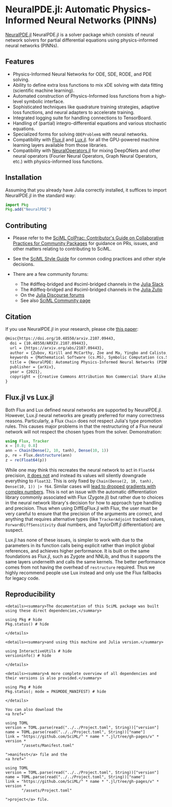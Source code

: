 # NeuralPDE.jl: Automatic Physics-Informed Neural Networks (PINNs)

[NeuralPDE.jl](https://github.com/SciML/NeuralPDE.jl)
NeuralPDE.jl is a solver package which consists of neural network solvers for
partial differential equations using physics-informed neural networks (PINNs).

## Features

  - Physics-Informed Neural Networks for ODE, SDE, RODE, and PDE solving.
  - Ability to define extra loss functions to mix xDE solving with data fitting (scientific machine learning).
  - Automated construction of Physics-Informed loss functions from a high-level symbolic interface.
  - Sophisticated techniques like quadrature training strategies, adaptive loss functions, and neural adapters
    to accelerate training.
  - Integrated logging suite for handling connections to TensorBoard.
  - Handling of (partial) integro-differential equations and various stochastic equations.
  - Specialized forms for solving `ODEProblem`s with neural networks.
  - Compatibility with [Flux.jl](https://docs.sciml.ai/Flux.jl/stable/) and [Lux.jl](https://docs.sciml.ai/Lux/stable/).
    for all the GPU-powered machine learning layers available from those libraries.
  - Compatibility with [NeuralOperators.jl](https://docs.sciml.ai/NeuralOperators/stable/) for
    mixing DeepONets and other neural operators (Fourier Neural Operators, Graph Neural Operators,
    etc.) with physics-informed loss functions.

## Installation

Assuming that you already have Julia correctly installed, it suffices to import
NeuralPDE.jl in the standard way:

```julia
import Pkg
Pkg.add("NeuralPDE")
```

## Contributing

  - Please refer to the
    [SciML ColPrac: Contributor's Guide on Collaborative Practices for Community Packages](https://github.com/SciML/ColPrac/blob/master/README.md)
    for guidance on PRs, issues, and other matters relating to contributing to SciML.

  - See the [SciML Style Guide](https://github.com/SciML/SciMLStyle) for common coding practices and other style decisions.
  - There are a few community forums:
    
      + The #diffeq-bridged and #sciml-bridged channels in the
        [Julia Slack](https://julialang.org/slack/)
      + The #diffeq-bridged and #sciml-bridged channels in the
        [Julia Zulip](https://julialang.zulipchat.com/#narrow/stream/279055-sciml-bridged)
      + On the [Julia Discourse forums](https://discourse.julialang.org)
      + See also [SciML Community page](https://sciml.ai/community/)

## Citation

If you use NeuralPDE.jl in your research, please cite [this paper](https://arxiv.org/abs/2107.09443):

```tex
@misc{https://doi.org/10.48550/arxiv.2107.09443,
  doi = {10.48550/ARXIV.2107.09443},
  url = {https://arxiv.org/abs/2107.09443},
  author = {Zubov, Kirill and McCarthy, Zoe and Ma, Yingbo and Calisto, Francesco and Pagliarino, Valerio and Azeglio, Simone and Bottero, Luca and Luján, Emmanuel and Sulzer, Valentin and Bharambe, Ashutosh and Vinchhi, Nand and Balakrishnan, Kaushik and Upadhyay, Devesh and Rackauckas, Chris},
  keywords = {Mathematical Software (cs.MS), Symbolic Computation (cs.SC), FOS: Computer and information sciences, FOS: Computer and information sciences},
  title = {NeuralPDE: Automating Physics-Informed Neural Networks (PINNs) with Error Approximations},
  publisher = {arXiv},
  year = {2021},
  copyright = {Creative Commons Attribution Non Commercial Share Alike 4.0 International}
}
```

## Flux.jl vs Lux.jl

Both Flux and Lux defined neural networks are supported by NeuralPDE.jl. However, Lux.jl neural networks are greatly preferred for many
correctness reasons. Particularly, a Flux `Chain` does not respect Julia's type promotion rules. This causes major problems in that
the restructuring of a Flux neural network will not respect the chosen types from the solver. Demonstration:

```julia
using Flux, Tracker
x = [0.8; 0.8]
ann = Chain(Dense(2, 10, tanh), Dense(10, 1))
p, re = Flux.destructure(ann)
z = re(Float64(p))
```

While one may think this recreates the neural network to act in `Float64` precision, [it does not](https://github.com/FluxML/Flux.jl/pull/2156)
and instead its values will silently downgrade everything to `Float32`. This is only fixed by `Chain(Dense(2, 10, tanh), Dense(10, 1)) |> f64`.
Similar cases will [lead to dropped gradients with complex numbers](https://github.com/FluxML/Optimisers.jl/issues/95). This is not an issue
with the automatic differentiation library commonly associated with Flux (Zygote.jl) but rather due to choices in the neural network library's
decision for how to approach type handling and precision. Thus when using DiffEqFlux.jl with Flux, the user must be very careful to ensure that
the precision of the arguments are correct, and anything that requires alternative types (like `TrackerAdjoint` tracked values,
`ForwardDiffSensitivity` dual numbers, and TaylorDiff.jl differentiation) are suspect.

Lux.jl has none of these issues, is simpler to work with due to the parameters in its function calls being explicit rather than implicit global
references, and achieves higher performance. It is built on the same foundations as Flux.jl, such as Zygote and NNLib, and thus it supports the
same layers underneith and calls the same kernels. The better performance comes from not having the overhead of `restructure` required.
Thus we highly recommend people use Lux instead and only use the Flux fallbacks for legacy code.

## Reproducibility

```@raw html
<details><summary>The documentation of this SciML package was built using these direct dependencies,</summary>
```

```@example
using Pkg # hide
Pkg.status() # hide
```

```@raw html
</details>
```

```@raw html
<details><summary>and using this machine and Julia version.</summary>
```

```@example
using InteractiveUtils # hide
versioninfo() # hide
```

```@raw html
</details>
```

```@raw html
<details><summary>A more complete overview of all dependencies and their versions is also provided.</summary>
```

```@example
using Pkg # hide
Pkg.status(; mode = PKGMODE_MANIFEST) # hide
```

```@raw html
</details>
```

```@raw html
You can also download the 
<a href="
```

```@eval
using TOML
version = TOML.parse(read("../../Project.toml", String))["version"]
name = TOML.parse(read("../../Project.toml", String))["name"]
link = "https://github.com/SciML/" * name * ".jl/tree/gh-pages/v" * version *
       "/assets/Manifest.toml"
```

```@raw html
">manifest</a> file and the
<a href="
```

```@eval
using TOML
version = TOML.parse(read("../../Project.toml", String))["version"]
name = TOML.parse(read("../../Project.toml", String))["name"]
link = "https://github.com/SciML/" * name * ".jl/tree/gh-pages/v" * version *
       "/assets/Project.toml"
```

```@raw html
">project</a> file.
```
